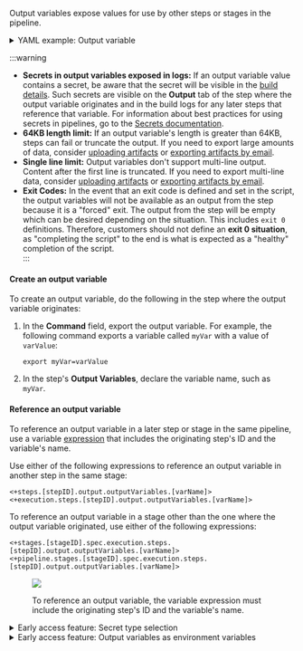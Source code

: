 
Output variables expose values for use by other steps or stages in the pipeline.

<details>
<summary>YAML example: Output variable</summary>

In the following YAML example, step `alpha` exports an output variable called `myVar`, and then step `beta` references that output variable.

```yaml
              - step:
                  type: Run
                  name: alpha
                  identifier: alpha
                  spec:
                    shell: Sh
                    command: export myVar=varValue
                    outputVariables:
                      - name: myVar
              - step:
                  type: Run
                  name: beta
                  identifier: beta
                  spec:
                    shell: Sh
                    command: |-
                      echo <+steps.alpha.output.outputVariables.myVar>
                      echo <+execution.steps.alpha.output.outputVariables.myVar>
```

</details>

:::warning

* **Secrets in output variables exposed in logs:** If an output variable value contains a secret, be aware that the secret will be visible in the [build details](/docs/continuous-integration/use-ci/viewing-builds.md). Such secrets are visible on the **Output** tab of the step where the output variable originates and in the build logs for any later steps that reference that variable. For information about best practices for using secrets in pipelines, go to the [Secrets documentation](/docs/category/secrets).
* **64KB length limit:** If an output variable's length is greater than 64KB, steps can fail or truncate the output. If you need to export large amounts of data, consider [uploading artifacts](/docs/continuous-integration/use-ci/build-and-upload-artifacts/build-and-upload-an-artifact#upload-artifacts) or [exporting artifacts by email](/docs/continuous-integration/use-ci/build-and-upload-artifacts/drone-email-plugin.md).
* **Single line limit:** Output variables don't support multi-line output. Content after the first line is truncated. If you need to export multi-line data, consider [uploading artifacts](/docs/continuous-integration/use-ci/build-and-upload-artifacts/build-and-upload-an-artifact#upload-artifacts) or [exporting artifacts by email](/docs/continuous-integration/use-ci/build-and-upload-artifacts/drone-email-plugin.md).
* **Exit Codes:** In the event that an exit code is defined and set in the script, the output variables will not be available as an output from the step because it is a "forced" exit.  The output from the step will be empty which can be desired depending on the situation.
This includes `exit 0` definitions.  Therefore, customers should not define an **exit 0 situation**, as "completing the script" to the end is what is expected as a "healthy" completion of the script.  
:::

#### Create an output variable

To create an output variable, do the following in the step where the output variable originates:

1. In the **Command** field, export the output variable. For example, the following command exports a variable called `myVar` with a value of `varValue`:

   ```
   export myVar=varValue
   ```

2. In the step's **Output Variables**, declare the variable name, such as `myVar`.

#### Reference an output variable

To reference an output variable in a later step or stage in the same pipeline, use a variable [expression](/docs/platform/variables-and-expressions/runtime-inputs/#expressions) that includes the originating step's ID and the variable's name.

Use either of the following expressions to reference an output variable in another step in the same stage:

```
<+steps.[stepID].output.outputVariables.[varName]>
<+execution.steps.[stepID].output.outputVariables.[varName]>
```

To reference an output variable in a stage other than the one where the output variable originated, use either of the following expressions:

```
<+stages.[stageID].spec.execution.steps.[stepID].output.outputVariables.[varName]>
<+pipeline.stages.[stageID].spec.execution.steps.[stepID].output.outputVariables.[varName]>
```

<figure>

![](../use-ci/static/run-step-output-variable-example.png)

<figcaption>To reference an output variable, the variable expression must include the originating step's ID and the variable's name.</figcaption>
</figure>

<details>
<summary>Early access feature: Secret type selection</summary>

:::note

Currently, this [early access feature](/release-notes/early-access) is behind the feature flags `CI_ENABLE_OUTPUT_SECRETS` and `CI_SKIP_NON_EXPRESSION_EVALUATION`. Contact [Harness Support](mailto:support@harness.io) to enable the feature.

:::

You can enable type selection for output variables in **Run** steps.

<DocImage path={require('/docs/continuous-integration/use-ci/static/run-step-output-var-type.png')} width="60%" height="60%" title="Click to view full size image" />

If you select the **Secret** type, Harness treats the output variable value as a secret and applies [secrets masking](/docs/platform/secrets/add-use-text-secrets#secrets-in-outputs) where applicable.

</details>


<details>
<summary>Early access feature: Output variables as environment variables</summary>

:::note

Currently, this [early access feature](/release-notes/early-access) is behind the feature flag `CI_OUTPUT_VARIABLES_AS_ENV`. Contact [Harness Support](mailto:support@harness.io) to enable the feature.

:::

With this feature flag enabled, output variables from steps are automatically available as environment variables for other steps in the same Build (`CI`) stage. This means that, if you have a Build stage with three steps, an output variable produced from step one is automatically available as an environment variable for steps two and three.

In other steps in the same stage, you can refer to the output variable by its key without additional identification. For example, an output variable called `MY_VAR` can be referenced later as simply `$MY_VAR`. Without this feature flag enabled, you must use an expression to [reference the output variable](#reference-an-output-variable), such as `<+steps.stepID.output.outputVariables.MY_VAR>`.

With or without this feature flag, you must use an expression when referencing output variables across stages, for example:

```
name: <+stages.[stageID].spec.execution.steps.[stepID].output.outputVariables.[varName]>
name: <+pipeline.stages.[stageID].spec.execution.steps.[stepID].output.outputVariables.[varName]>
```

<details>
<summary>YAML examples: Referencing output variables</summary>

In the following YAML example, a step called `alpha` exports an output variable called `myVar`, and then a step called `beta` references that output variable. Both steps are in the same stage.

```yaml
              - step:
                  type: Run
                  name: alpha
                  identifier: alpha
                  spec:
                    shell: Sh
                    command: export myVar=varValue
                    outputVariables:
                      - name: myVar
              - step:
                  type: Run
                  name: beta
                  identifier: beta
                  spec:
                    shell: Sh
                    command: |-
                      echo $myVar
```

The following YAML example has two stages. In the first stage, a step called `alpha` exports an output variable called `myVar`, and then, in the second stage, a step called `beta` references that output variable.

```yaml
    - stage:
        name: stage1
        identifier: stage1
        type: CI
        spec:
          ...
          execution:
            steps:
              - step:
                  type: Run
                  name: alpha
                  identifier: alpha
                  spec:
                    shell: Sh
                    command: export myVar=varValue
                    outputVariables:
                      - name: myVar
    - stage:
        name: stage2
        identifier: stage2
        type: CI
        spec:
          ...
          execution:
            steps:
              - step:
                  type: Run
                  name: beta
                  identifier: beta
                  spec:
                    shell: Sh
                    command: |-
                      echo <+stages.stage1.spec.execution.steps.alpha.output.outputVariables.myVar>
```

</details>

If multiple variables have the same name, variables are chosen according to the following hierarchy:

1. Environment variables defined in the current step
2. Output variables from previous steps
3. Stage variables
4. Pipeline variables

This means that Harness looks for the referenced variable within the current step, then it looks at previous steps in the same stage, and then checks the stage variables, and, finally, it checks the pipeline variables. It stops when it finds a match.

If multiple output variables from previous steps have the same name, the last-produced variable takes priority. For example, assume a stage has three steps, and steps one and two both produce output variables called `NAME`. If step three calls `NAME`, the value of `NAME` from step two is pulled into step three because that is last-produced instance of the `NAME` variable.

:::warning Unpredictability with parallelism

For stages that use [looping strategies](/docs/platform/pipelines/looping-strategies/looping-strategies-matrix-repeat-and-parallelism), particularly parallelism, the last-produced instance of a variable can differ between runs. Depending on how quickly the parallel steps execute during each run, the last step to finish might not always be the same.

:::

To avoid conflicts with same-name variables, either make sure your variables have unique names or use an expression to specify a particular instance of a variable, for example:

```
name: <+steps.stepID.output.outputVariables.MY_VAR>
name: <+execution.steps.stepGroupID.steps.stepID.output.outputVariables.MY_VAR>
```

<details>
<summary>YAML examples: Variables with the same name</summary>

In the following YAML example, step `alpha` and `zeta` both export output variables called `myVar`. When the last step, `beta`, references `myVar`, it gets the value assigned in `zeta` because that was the most recent instance of `myVar`.

```yaml
              - step:
                  type: Run
                  name: alpha
                  identifier: alpha
                  spec:
                    shell: Sh
                    command: export myVar=varValue1
                    outputVariables:
                      - name: myVar
              - step:
                  type: Run
                  name: zeta
                  identifier: zeta
                  spec:
                    shell: Sh
                    command: export myVar=varValue2
                    outputVariables:
                      - name: myVar
              - step:
                  type: Run
                  name: beta
                  identifier: beta
                  spec:
                    shell: Sh
                    command: |-
                      echo $myVar
```

The following YAML example is the same as the previous example except that step `beta` uses an expression to call the value of `myVar` from step `alpha`.

```yaml
              - step:
                  type: Run
                  name: alpha
                  identifier: alpha
                  spec:
                    shell: Sh
                    command: export myVar=varValue1
                    outputVariables:
                      - name: myVar
              - step:
                  type: Run
                  name: zeta
                  identifier: zeta
                  spec:
                    shell: Sh
                    command: export myVar=varValue2
                    outputVariables:
                      - name: myVar
              - step:
                  type: Run
                  name: beta
                  identifier: beta
                  spec:
                    shell: Sh
                    command: |-
                      echo <+steps.alpha.output.outputVariables.myVar>
```

</details>

</details>
